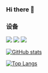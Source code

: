 ### Hi there 👋

### 设备
[![](https://img.shields.io/badge/Lenovo%20Legion%205-black?style=flat-square&logo=lenovo&logoColor=white)](https://www.lenovo.com/)
[![](https://img.shields.io/badge/iPad%20Pro%202021-black?style=flat-square&logo=apple)](https://www.apple.com/ipad-pro/)
[![](https://img.shields.io/badge/IQOO%20Neo%205-black?style=flat-square&logoColor=white)](https://www.iqoo.com/)

[![GitHub stats](https://github-readme-stats.vercel.app/api?username=Cierra-Runis&show_icons=true&theme=github_dark)](https://github.com/anuraghazra/github-readme-stats)

[![Top Langs](https://github-readme-stats.vercel.app/api/top-langs/?username=Cierra-Runis&theme=github_dark&layout=compact)](https://github.com/anuraghazra/github-readme-stats)
